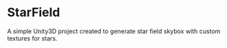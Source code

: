 StarField
=========

A simple Unity3D project created to generate star field skybox with custom textures for stars.
